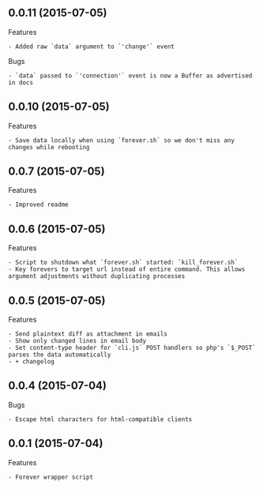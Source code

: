 ## 0.0.11 (2015-07-05)

Features

	- Added raw `data` argument to `'change'` event

Bugs

	- `data` passed to `'connection'` event is now a Buffer as advertised in docs



## 0.0.10 (2015-07-05)

Features

	- Save data locally when using `forever.sh` so we don't miss any changes while rebooting



## 0.0.7 (2015-07-05)

Features

	- Improved readme



## 0.0.6 (2015-07-05)

Features

	- Script to shutdown what `forever.sh` started: `kill_forever.sh`
	- Key forevers to target url instead of entire command. This allows argument adjustments without duplicating processes



## 0.0.5 (2015-07-05)

Features

	- Send plaintext diff as attachment in emails
	- Show only changed lines in email body
	- Set content-type header for `cli.js` POST handlers so php's `$_POST` parses the data automatically
	- + changelog



## 0.0.4 (2015-07-04)

Bugs

	- Escape html characters for html-compatible clients



## 0.0.1 (2015-07-04)

Features

	- Forever wrapper script
